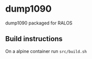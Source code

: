 # dump1090
dump1090 packaged for RALOS

## Build instructions

On a alpine container run `src/build.sh`